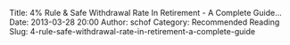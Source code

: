 Title: 4% Rule & Safe Withdrawal Rate In Retirement - A Complete Guide...
Date: 2013-03-28 20:00
Author: schof
Category: Recommended Reading
Slug: 4-rule-safe-withdrawal-rate-in-retirement-a-complete-guide


